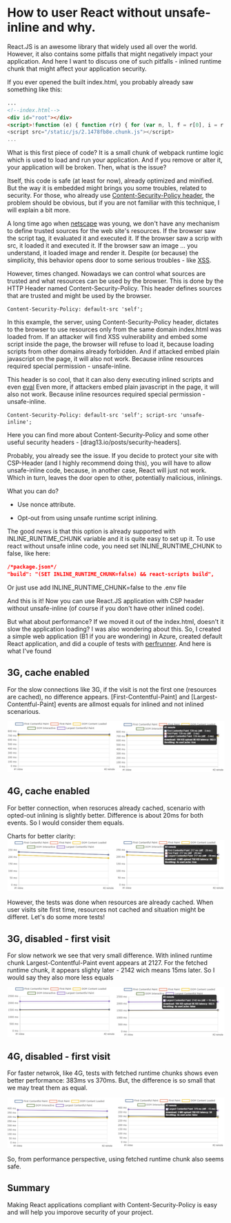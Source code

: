 # How to user React without unsafe-inline and why.

React.JS is an awesome library that widely used all over the world. However, it also contains some pitfalls that might negatively impact your application. And here I want to discuss one of such pitfalls - inlined runtime chunk that might affect your application security.

If you ever opened the built index.html, you probably already saw something like this:

```html
...
<!--index.html-->
<div id="root"></div>
<script>!function (e) { function r(r) { for (var n, l, f = r[0], i = r[1], a = r[2], c = 0, s = []; c < f.length; c++)l = f[c], Object.prototype.hasOwnProperty.call(o, l) && o[l] && s.push(o[l][0]), o[l] = 0;}</script>
<script src="/static/js/2.1478fb8e.chunk.js"></script>
...
```

What is this first piece of code? It is a small chunk of webpack runtime logic which is used to load and run your application. And if you remove or alter it, your application will be broken. Then, what is the issue?

Itself, this code is safe (at least for now), already optimized and minified. But the way it is embedded might brings you some troubles, related to security. For those, who already use [Content-Security-Policy header](https://developer.mozilla.org/en-US/docs/Web/HTTP/CSP), the problem should be obvious, but if you are not familiar with this technique, I will explain a bit more.

A long time ago when [netscape](https://en.wikipedia.org/wiki/Netscape_Navigator) was young, we don't have any mechanism to define trusted sources for the web site's resources. If the browser saw the script tag, it evaluated it and executed it. If the browser saw a scrip with src, it loaded it and executed it. If the browser saw an image ... you understand, it loaded image and render it. Despite (or because) the simplicity, this behavior opens door to some serious troubles - like [XSS](https://developer.mozilla.org/en-US/docs/Glossary/Cross-site_scripting).

However, times changed. Nowadays we can control what sources are trusted and what resources can be used by the browser. This is done by the HTTP Header named Content-Security-Policy. This header defines sources that are trusted and might be used by the browser.

```
Content-Security-Policy: default-src 'self';
```

In this example, the server, using Content-Security-Policy header, dictates to the browser to use resources only from the same domain index.html was loaded from. If an attacker will find XSS vulnerability and embed some script inside the page, the browser will refuse to load it, because loading scripts from other domains already forbidden. And if attacked embed plain javascript on the page, it will also not work. Because inline resources required special permission - unsafe-inline.

This header is so cool, that it can also deny executing inlined scripts and even [eval](https://developer.mozilla.org/en-US/docs/Web/JavaScript/Reference/Global_Objects/eval)
Even more, if attackers embed plain javascript in the page, it will also not work. Because inline resources required special permission - unsafe-inline.

```
Content-Security-Policy: default-src 'self'; script-src 'unsafe-inline';
```

Here you can find more about Content-Security-Policy and some other useful security headers - [drag13.io/posts/security-headers].

Probably, you already see the issue. If you decide to protect your site with CSP-Header (and I highly recommend doing this), you will have to allow unsafe-inline code, because, in another case, React will just not work. Which in turn, leaves the door open to other, potentially malicious, inlinings.

What you can do?

* Use nonce attribute.

* Opt-out from using unsafe runtime script inlining.

The good news is that this option is already supported with INLINE_RUNTIME_CHUNK variable and it is quite easy to set up it. To use react without unsafe inline code, you need set INLINE_RUNTIME_CHUNK to false, like here:

```json
/*package.json*/
"build": "(SET INLINE_RUNTIME_CHUNK=false) && react-scripts build",
```

Or just use add INLINE_RUNTIME_CHUNK=false to the .env file

And this is it! Now you can use React.JS application with CSP header without unsafe-inline (of course if you don't have other inlined code).

But what about performance? If we moved it out of the index.html, doesn't it slow the application loading? I was also wondering about this. So, I created a simple web application (B1 if you are wondering) in Azure, created default React application, and did a couple of tests with [perfrunner](https://www.npmjs.com/package/perfrunner). And here is what I've found

## 3G, cache enabled

For the slow connections like 3G, if the visit is not the first one (resources are cached), no difference appears. [First-Contentful-Paint] and [Largest-Contentful-Paint] events are allmost equals for inlined and not inlined scenarious.

![chart for 3g with cache test](./3gCache.jpg)

## 4G, cache enabled

For better connection, when resoruces already cached, scenario with opted-out inlining is slightly better. Difference is about 20ms for both events. So I would consider them equals.

Charts for better clarity:
![chart for 4g with cache test](./4gCache.jpg)

However, the tests was done when resources are already cached. When user visits site first time, resources not cached and situation might be differet. Let's do some more tests!

## 3G, disabled - first visit

For slow network we see that very small difference. With inlined runtime chunk Largest-Contentful-Paint event appears at 2127. For the fetched runtime chunk, it appears slighty later - 2142 wich means 15ms later. So I would say they also more less equals

![chart for 3g without cache](./3gnoCache.jpg)

## 4G, disabled - first visit

For faster netwrok, like 4G, tests with fetched runtime chunks shows even better performance: 383ms vs 370ms. But, the difference is so small that we may treat them as equal.

![chart for 4g without cache](./4gnoCache.jpg)

So, from performance perspective, using fetched runtime chunk also seems safe.

## Summary

Making React applications compliant with Content-Security-Policy is easy and will help you imporove security of your project.



